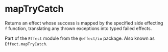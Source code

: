 # mapTryCatch

Returns an effect whose success is mapped by the specified side effecting
`f` function, translating any thrown exceptions into typed failed effects.

Part of the `Effect` module from the `@effect/io` package. Also known as `Effect.mapTryCatch`.
